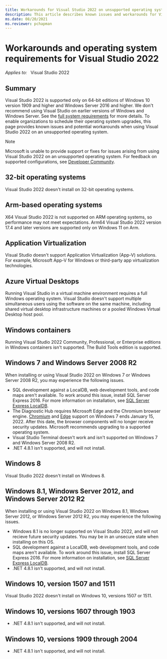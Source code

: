 ```yaml
---
title: Workarounds for Visual Studio 2022 on unsupported operating systems
description: This article describes known issues and workarounds for Visual Studio 2022 when installed on unsupported operating systems.
ms.date: 08/20/2021
ms.reviewer: pchapman
---
```

# Workarounds and operating system requirements for Visual Studio 2022

_Applies to:_ &nbsp; Visual Studio 2022  

## Summary

Visual Studio 2022 is supported only on 64-bit editions of Windows 10 version 1909 and higher and Windows Server 2016 and higher. We don't recommend using Visual Studio on earlier versions of Windows and Windows Server. See the [full system requirements](/visualstudio/releases/2022/system-requirements) for more details. To enable organizations to schedule their operating system upgrades, this page provides known issues and potential workarounds when using Visual Studio 2022 on an unsupported operating system.

> [!NOTE]
> Microsoft is unable to provide support or fixes for issues arising from using Visual Studio 2022 on an unsupported operating system. For feedback on supported configurations, see [Developer Community](https://developercommunity.visualstudio.com/).

## 32-bit operating systems

Visual Studio 2022 doesn't install on 32-bit operating systems.

## Arm-based operating systems

X64 Visual Studio 2022 is not supported on ARM operating systems, so performance may not meet expectations. Arm64 Visual Studio 2022 version 17.4 and later versions are supported only on Windows 11 on Arm.

## Application Virtualization

Visual Studio doesn't support Application Virtualization (App-V) solutions. For example, Microsoft App-V for Windows or third-party app virtualization technologies.

## Azure Virtual Desktops

Running Visual Studio in a virtual machine environment requires a full Windows operating system. Visual Studio doesn't support multiple simultaneous users using the software on the same machine, including shared virtual desktop infrastructure machines or a pooled Windows Virtual Desktop host pool.

## Windows containers

Running Visual Studio 2022 Community, Professional, or Enterprise editions in Windows containers isn't supported. The Build Tools edition is supported.

## Windows 7 and Windows Server 2008 R2

When installing or using Visual Studio 2022 on Windows 7 or Windows Server 2008 R2, you may experience the following issues.

- SQL development against a LocalDB, web development tools, and code maps aren't available. To work around this issue, install SQL Server Express 2016. For more information on installation, see [SQL Server Express LocalDB](/sql/database-engine/configure-windows/sql-server-express-localdb).
- The Diagnostic Hub requires Microsoft Edge and the Chromium browser engine. [Chromium](https://cloud.google.com/blog/products/chrome-enterprise/extending-chrome-on-windows-7-to-support-enterprise-customers) and [Edge](/deployedge/microsoft-edge-supported-operating-systems) support on Windows 7 ends January 15, 2022. After this date, the browser components will no longer receive security updates. Microsoft recommends upgrading to a supported operating system.
- Visual Studio Terminal doesn't work and isn't supported on Windows 7 and Windows Server 2008 R2.
- .NET 4.8.1 isn't supported, and will not install.

## Windows 8

Visual Studio 2022 doesn't install on Windows 8.

## Windows 8.1, Windows Server 2012, and Windows Server 2012 R2

When installing or using Visual Studio 2022 on Windows 8.1, Windows Server 2012, or Windows Server 2012 R2, you may experience the following issues.

- Windows 8.1 is no longer supported on Visual Studio 2022, and will not recieve future security updates. You may be in an unsecure state when installing on this OS. 
- SQL development against a LocalDB, web development tools, and code maps aren't available. To work around this issue, install SQL Server Express 2016. For more information on installation, see [SQL Server Express LocalDB](/sql/database-engine/configure-windows/sql-server-express-localdb).
- .NET 4.8.1 isn't supported, and will not install.
 
## Windows 10, version 1507 and 1511

Visual Studio 2022 doesn't install on Windows 10, versions 1507 or 1511.

## Windows 10, versions 1607 through 1903

- .NET 4.8.1 isn't supported, and will not install.

## Windows 10, versions 1909 through 2004

- .NET 4.8.1 isn't supported, and will not install.
